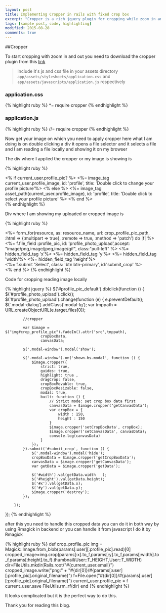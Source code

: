 ```yaml
---
layout: post
title: Implementing Cropper in rails with fixed crop box
excerpt: "Cropper is a rich jquery plugin for cropping while zoom in and out resize crop area and many more options"
tags: [sample post, code, highlighting]
modified: 2015-08-28
comments: true
---
```


##Cropper

To start cropping with zoom in and out you need to download the cropper plugin from this [link](http://fengyuanchen.github.io/cropper/)

> Include it's js and css file in your assets directory `app/assets/stylesheets/application.css` and `app/assets/javascripts/application.js` respectively

### application.css

{% highlight ruby %}
  *= require cropper
{% endhighlight %}

### application.js

{% highlight ruby %}
 //= require cropper
{% endhighlight %}

Now get your image on which you need to apply cropper here what I am doing is on double clicking a div it opens a file selector and it selects a file and I am reading a file locally and showing it on my browser

The div where I applied the cropper or my image is showing is

   {% highlight ruby %}
   <div class="form-group">
       <div class="form-group user_image_lg" , id="profile_pic_default" >
         <% if current_user.profile_pic? %>
             <%= image_tag current_user.profile_image, id: 'profile', title: 'Double click to change your profile picture'%>
         <% else %>
             <%= image_tag asset_path(current_user.profile_image), id: 'profile', title: 'Double click to select your profile picture' %>
         <% end %>
       </div>
     </div>
   {% endhighlight %}

Div where I am showing my uploaded or cropped image is

{% highlight ruby %}
    <div class="cropper-example-2">
      <img src="" style="display: none;" id="crop_profile_pic">
    </div>
     <%= form_for(resource, as: resource_name, url: crop_profile_pic_path, :html => {:multipart => true}, :remote => true, :method => 'patch') do |f| %>
            <%= f.file_field :profile_pic, id: 'profile_photo_upload',accept: "image/png,image/jpeg,image/gif", class:"pull-left" %>
            <%= hidden_field_tag 'x'%>
            <%= hidden_field_tag 'y'%>
            <%= hidden_field_tag 'width'%>
            <%= hidden_field_tag 'height'%>
            <div class="modal-footer">
              <div class="row">
                <%= f.submit 'Select', class: 'btn btn-primary', id:'submit_crop' %>
              </div>
            </div>
        <% end %>
{% endhighlight %}

Code for cropping reading image locally

{% highlight jquery %}
    $('#profile_pic_default').dblclick(function () {
        $('#profile_photo_upload').click();
        $('#profile_photo_upload').change(function (e) {
            e.preventDefault();
            $('.modal-dialog').addClass('modal-lg');
            var tmppath = URL.createObjectURL(e.target.files[0]);

            //cropper

            var $image =   $("img#crop_profile_pic").fadeIn().attr('src',tmppath),
                    cropBoxData,
                    canvasData;

            $('.modal-window').modal('show');

            $('.modal-window').on('shown.bs.modal', function () {
                $image.cropper({
                    strict: true,
                    guides: true,
                    highlight: true ,
                    dragCrop: false,
                    cropBoxMovable: true,
                    cropBoxResizable: false,
                    modal: true,
                    built: function () {
                        // Strict mode: set crop box data first
                        canvasData = $image.cropper('getCanvasData');
                        var cropBox = {
                            width : 150,
                            height : 150
                        }
                        $image.cropper('setCropBoxData', cropBox);
                        $image.cropper('setCanvasData', canvasData);
                        console.log(canvasData)
                    }
                });
            }).submit('#submit_crop', function () {
                $('.modal-window').modal('hide');
                cropBoxData = $image.cropper('getCropBoxData');
                canvasData = $image.cropper('getCanvasData');
                var getData = $image.cropper('getData');

                $('#width').val(getData.width   );
                $('#height').val(getData.height);
                $('#x').val(getData.x);
                $('#y').val(getData.y);
                $image.cropper('destroy');
            });

        });
});
{% endhighlight %}

after this you need to handle this cropped data you can do it in both way by using Rmagick in backend or you can handle it from javascript I do it by Rmagick

 {% highlight ruby %}
	def crop_profile_pic
		img = Magick::Image.from_blob(params[:user][:profile_pic].read)[0]
		cropped_image=img.crop(params[:x].to_f,params[:y].to_f,params[:width].to_f,params[:height].to_f).thumbnail(User::T_HEIGHT,User::T_WIDTH)
		dir=FileUtils.mkdir(Rails.root/"#{current_user.email}")
		cropped_image.write("png:" + "#{dir[0]}/#{params[:user][:profile_pic].original_filename}")
		f=File.open("#{dir[0]}/#{params[:user][:profile_pic].original_filename}")
		current_user.profile_pic = f
		current_user.save
		FileUtils.rm_rf(dir)
	end
 {% endhighlight %}

 It looks complicated but it is the perfect way to do this.

 Thank you for reading this blog.
